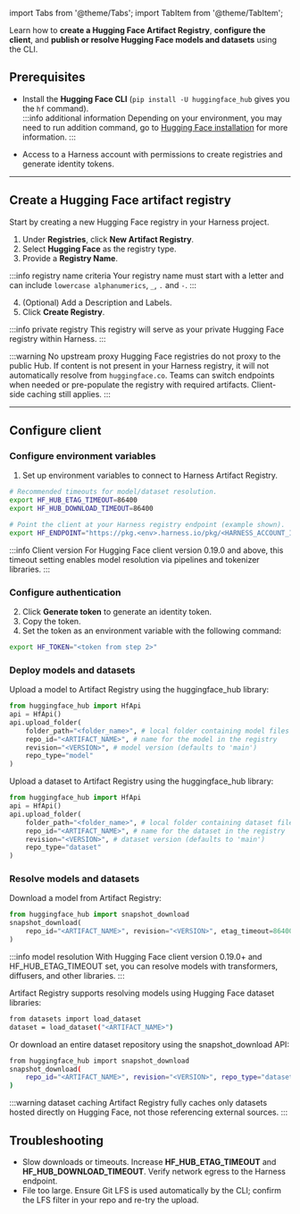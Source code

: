 
import Tabs from '@theme/Tabs';
import TabItem from '@theme/TabItem';

Learn how to **create a Hugging Face Artifact Registry**, **configure the client**, and **publish or resolve Hugging Face models and datasets** using the CLI.

## Prerequisites
- Install the **Hugging Face CLI** (`pip install -U huggingface_hub` gives you the `hf` command).  
:::info additional information
Depending on your environment, you may need to run addition command, go to [Hugging Face installation](https://huggingface.co/docs/huggingface_hub/en/installation) for more information.
:::

- Access to a Harness account with permissions to create registries and generate identity tokens.

---

## Create a Hugging Face artifact registry
Start by creating a new Hugging Face registry in your Harness project.

1. Under **Registries**, click **New Artifact Registry**.
2. Select **Hugging Face** as the registry type.
3. Provide a **Registry Name**.
   
:::info registry name criteria
Your registry name must start with a letter and can include `lowercase alphanumerics`, `_`, `.` and `-`.
:::

4. (Optional) Add a Description and Labels.
5. Click **Create Registry**.

:::info private registry
This registry will serve as your private Hugging Face registry within Harness.
:::

:::warning No upstream proxy
Hugging Face registries do not proxy to the public Hub. If content is not present in your Harness registry, it will not automatically resolve from `huggingface.co`. Teams can switch endpoints when needed or pre-populate the registry with required artifacts. Client-side caching still applies.
:::

---

## Configure client

### Configure environment variables
1. Set up environment variables to connect to Harness Artifact Registry.
```bash
# Recommended timeouts for model/dataset resolution.
export HF_HUB_ETAG_TIMEOUT=86400
export HF_HUB_DOWNLOAD_TIMEOUT=86400

# Point the client at your Harness registry endpoint (example shown).
export HF_ENDPOINT="https://pkg.<env>.harness.io/pkg/<HARNESS_ACCOUNT_ID>/<REGISTRY_NAME>/huggingface"
```

:::info Client version
For Hugging Face client version 0.19.0 and above, this timeout setting enables model resolution via pipelines and tokenizer libraries.
:::

### Configure authentication
2. Click **Generate token** to generate an identity token.
3. Copy the token.
4. Set the token as an environment variable with the following command:
```bash
export HF_TOKEN="<token from step 2>"
```

### Deploy models and datasets
<Tabs groupId="models-datasets">
<TabItem value="models" label="Models">

Upload a model to Artifact Registry using the huggingface_hub library:
```python
from huggingface_hub import HfApi
api = HfApi()
api.upload_folder(
    folder_path="<folder_name>", # local folder containing model files
    repo_id="<ARTIFACT_NAME>", # name for the model in the registry
    revision="<VERSION>", # model version (defaults to 'main')
    repo_type="model"
)
```
</TabItem>
<TabItem value="datasets" label="Datasets">

Upload a dataset to Artifact Registry using the huggingface_hub library:
```python
from huggingface_hub import HfApi
api = HfApi()
api.upload_folder(
    folder_path="<folder_name>", # local folder containing dataset files
    repo_id="<ARTIFACT_NAME>", # name for the dataset in the registry
    revision="<VERSION>", # dataset version (defaults to 'main')
    repo_type="dataset"
)
```
</TabItem>
</Tabs>

### Resolve models and datasets
<Tabs groupId="models-datasets">
<TabItem value="models" label="Models">

Download a model from Artifact Registry:
```python
from huggingface_hub import snapshot_download
snapshot_download(
    repo_id="<ARTIFACT_NAME>", revision="<VERSION>", etag_timeout=86400
)
```

:::info model resolution
With Hugging Face client version 0.19.0+ and HF_HUB_ETAG_TIMEOUT set, you can resolve models with transformers, diffusers, and other libraries.
:::

</TabItem>
<TabItem value="datasets" label="Datasets">

Artifact Registry supports resolving models using Hugging Face dataset libraries:
```bash
from datasets import load_dataset
dataset = load_dataset("<ARTIFACT_NAME>")
```

Or download an entire dataset repository using the snapshot_download API:
```bash
from huggingface_hub import snapshot_download
snapshot_download(
    repo_id="<ARTIFACT_NAME>", revision="<VERSION>", repo_type="dataset", etag_timeout=86400
)
```

:::warning dataset caching
Artifact Registry fully caches only datasets hosted directly on Hugging Face, not those referencing external sources.
:::
</TabItem>
</Tabs>

## Troubleshooting
- Slow downloads or timeouts. Increase **HF_HUB_ETAG_TIMEOUT** and **HF_HUB_DOWNLOAD_TIMEOUT**. Verify network egress to the Harness endpoint.
- File too large. Ensure Git LFS is used automatically by the CLI; confirm the LFS filter in your repo and re-try the upload.